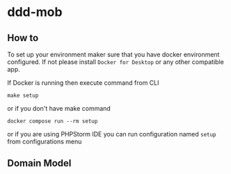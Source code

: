 # ddd-mob

## How to
To set up your environment maker sure that you have docker environment configured. 
If not please install `Docker for Desktop` or any other compatible app.

If Docker is running then execute command from CLI

`make setup`

or if you don't have make command

`docker compose run --rm setup`

or if you are using PHPStorm IDE you can run configuration named `setup` from configurations menu


## Domain Model
